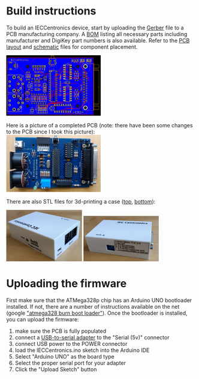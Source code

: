 # Build instructions

To build an IECCentronics device, start by uploading the [Gerber](gerber.zip) file
to a PCB manufacturing company. A [BOM](bom.csv) listing all necessary parts including
manufacturer and DigiKey part numbers is also available. Refer to the
 [PCB layout](pcb.pdf) and [schematic](schematic.pdf) files for component placement.

<a href="pcb.pdf"><img src="pcb.png" width="50%"></a>   

Here is a picture of a completed PCB (note: there have been some changes to the PCB
since I took this picture):  
<img src="../pictures/pcb.jpg" width="50%">   

There are also STL files for 3d-printing a case ([top](CaseTop.stl), [bottom](CaseBottom.stl)):  

<img src="../pictures/case2.jpg" width="40%">   <img src="../pictures/case1.jpg" width="40%">   

# Uploading the firmware

First make sure that the ATMega328p chip has an Arduino UNO bootloader installed. If not, there
are a number of instructions available on the net (google ["atmega328 burn boot loader"](https://www.google.com/search?client=firefox-b-1-d&q=atmega328+burn+boot+loader)).
Once the bootloader is installed, you can upload the firmware:
1) make sure the PCB is fully populated
2) connect a [USB-to-serial adapter](https://www.ebay.com/sch/i.html?_nkw=hiletgo+usb+serial+ftdi+adapter) to the "Serial (5v)" connector
3) connect USB power to the POWER connector
4) load the IECCentronics.ino sketch into the Arduino IDE
5) Select "Arduino UNO" as the board type
6) Select the proper serial port for your adapter
7) Click the "Upload Sketch" button
